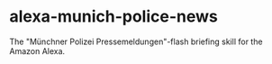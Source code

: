 # alexa-munich-police-news
The "Münchner Polizei Pressemeldungen"-flash briefing skill for the Amazon Alexa.
